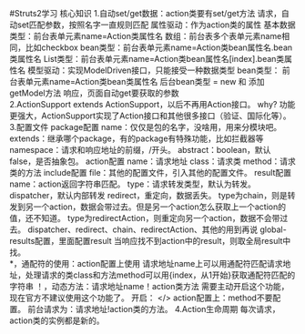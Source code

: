 #Struts2学习
核心知识
    1.自动set/get数据：action类要有set/get方法
        请求，自动set匹配参数，按照名字一直规则匹配
            属性驱动：作为action类的属性
                基本数据类型：前台表单元素name=Action类属性名
                数组：前台表多个表单元素name相同，比如checkbox
                bean类型：前台表单元素name=Action类bean属性名.bean类属性名
                List<bean>类型：前台表单元素name=Action类bean属性名[index].bean类属性名
            模型驱动：实现ModelDriven<T>接口，只能接受一种数据类型
                bean类型：
                    前台表单元素name=Action类bean类属性名
                    后台bean类型 = new 和 添加getModel方法
        响应，页面自动get要获取的参数  
    2.ActionSupport
        extends ActionSupport，以后不再用Action接口。
        why?
            功能更强大，ActionSupport实现了Action接口和其他很多接口（验证、国际化等）。
    3.配置文件
        package配置
            name：仅仅是包的名字，没啥用，用来分模块吧。
            extends：继承哪个package，有的package有特殊功能，比如拦截器等
            namespace：请求和响应地址的前缀，/开头。
            abstract：boolean，默认false，是否抽象包。
        action配置
            name：请求地址
            class：请求类
            method：请求类的方法
        include配置
            file：其他的配置文件，引入其他的配置文件。
        result配置
            name：action返回字符串匹配。
            type：请求转发类型，默认为转发。
                dispatcher，默认内部转发
                redirect，重定向，数据丢失。
                type为chain，则是转发到另一个action，数据会带过去。但是另一个action怎么获取上一个action的值，还不知道。
                type为redirectAction，则重定向另一个action，数据不会带过去。
                dispatcher、redirect、chain、redirectAction、其他的用到再说
        global-results配置，里面配置result
            当响应找不到action中的result，则取全局result中找。   
        *，通配符的使用：action配置上使用
            请求地址name上可以用通配符匹配请求地址，处理请求的类class和方法method可以用{index，从1开始}获取通配符匹配的字符串
        ！，动态方法：请求地址name！action类方法
            需要主动开启这个功能，现在官方不建议使用这个功能了。
            开启：<constant > </>
            action配置上：method不要配置。
            前台请求为：请求地址!action类的方法。
    4.Action生命周期
        每次请求，action类的实例都是新的。
                
                
            
            
        